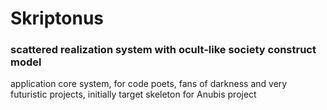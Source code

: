 # Skriptonus
### scattered realization system with ocult-like society construct model
application core system, for code poets, fans of darkness and very futuristic projects, initially target skeleton for Anubis project

